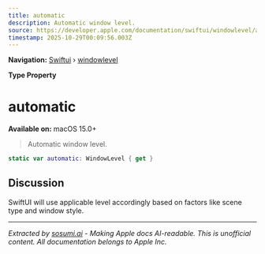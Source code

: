 ```yaml
---
title: automatic
description: Automatic window level.
source: https://developer.apple.com/documentation/swiftui/windowlevel/automatic
timestamp: 2025-10-29T00:09:56.003Z
---
```


**Navigation:** [Swiftui](/documentation/swiftui) › [windowlevel](/documentation/swiftui/windowlevel)

**Type Property**

# automatic

**Available on:** macOS 15.0+

> Automatic window level.

```swift
static var automatic: WindowLevel { get }
```

## Discussion

SwiftUI will use applicable level accordingly based on factors like scene type and window style.

---

*Extracted by [sosumi.ai](https://sosumi.ai) - Making Apple docs AI-readable.*
*This is unofficial content. All documentation belongs to Apple Inc.*
